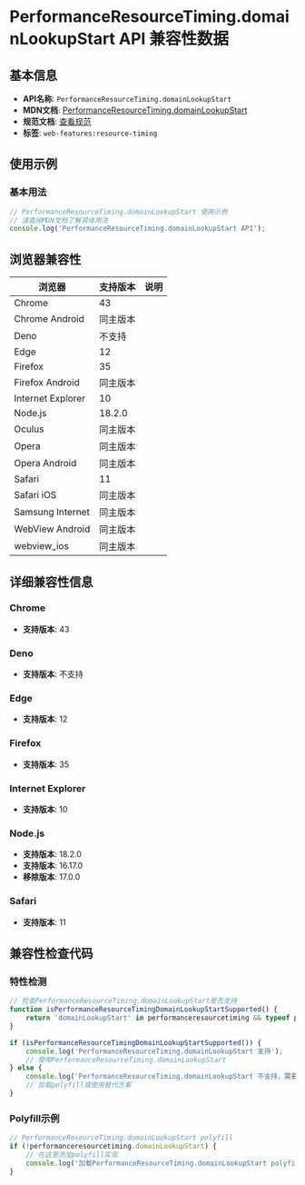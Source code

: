 # PerformanceResourceTiming.domainLookupStart API 兼容性数据

## 基本信息

- **API名称**: `PerformanceResourceTiming.domainLookupStart`
- **MDN文档**: [PerformanceResourceTiming.domainLookupStart](https://developer.mozilla.org/docs/Web/API/PerformanceResourceTiming/domainLookupStart)
- **规范文档**: [查看规范](https://w3c.github.io/resource-timing/#dom-performanceresourcetiming-domainlookupstart)
- **标签**: `web-features:resource-timing`

## 使用示例

### 基本用法

```javascript
// PerformanceResourceTiming.domainLookupStart 使用示例
// 请查阅MDN文档了解具体用法
console.log('PerformanceResourceTiming.domainLookupStart API');
```

## 浏览器兼容性

| 浏览器 | 支持版本 | 说明 |
|--------|----------|------|
| Chrome | 43 |  |
| Chrome Android | 同主版本 |  |
| Deno | 不支持 |  |
| Edge | 12 |  |
| Firefox | 35 |  |
| Firefox Android | 同主版本 |  |
| Internet Explorer | 10 |  |
| Node.js | 18.2.0 |  |
| Oculus | 同主版本 |  |
| Opera | 同主版本 |  |
| Opera Android | 同主版本 |  |
| Safari | 11 |  |
| Safari iOS | 同主版本 |  |
| Samsung Internet | 同主版本 |  |
| WebView Android | 同主版本 |  |
| webview_ios | 同主版本 |  |

## 详细兼容性信息

### Chrome

- **支持版本**: 43

### Deno

- **支持版本**: 不支持

### Edge

- **支持版本**: 12

### Firefox

- **支持版本**: 35

### Internet Explorer

- **支持版本**: 10

### Node.js

- **支持版本**: 18.2.0
- **支持版本**: 16.17.0
- **移除版本**: 17.0.0

### Safari

- **支持版本**: 11

## 兼容性检查代码

### 特性检测

```javascript
// 检查PerformanceResourceTiming.domainLookupStart是否支持
function isPerformanceResourceTimingDomainLookupStartSupported() {
    return 'domainLookupStart' in performanceresourcetiming && typeof performanceresourcetiming.domainLookupStart === 'function';
}

if (isPerformanceResourceTimingDomainLookupStartSupported()) {
    console.log('PerformanceResourceTiming.domainLookupStart 支持');
    // 使用PerformanceResourceTiming.domainLookupStart
} else {
    console.log('PerformanceResourceTiming.domainLookupStart 不支持，需要polyfill');
    // 加载polyfill或使用替代方案
}
```

### Polyfill示例

```javascript
// PerformanceResourceTiming.domainLookupStart polyfill
if (!performanceresourcetiming.domainLookupStart) {
    // 在这里添加polyfill实现
    console.log('加载PerformanceResourceTiming.domainLookupStart polyfill');
}
```

